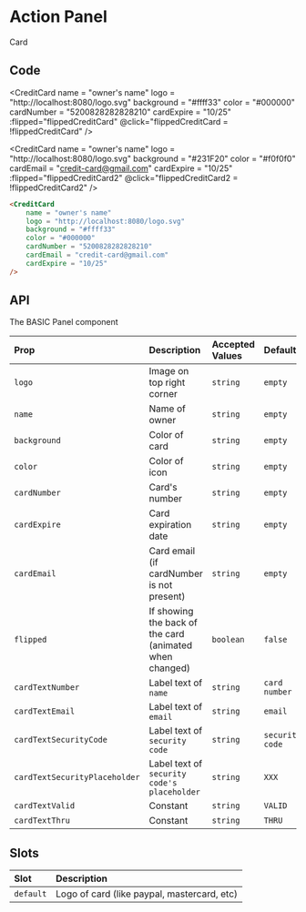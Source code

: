 # Action Panel
<Badge type="info">Card</Badge>

## Code

<CreditCard
    name = "owner's name"
    logo = "http://localhost:8080/logo.svg"
    background = "#ffff33"
    color = "#000000"
    cardNumber = "5200828282828210"
    cardExpire = "10/25"
    :flipped="flippedCreditCard"
    @click="flippedCreditCard = !flippedCreditCard"
/>

<CreditCard
    name = "owner's name"
    logo = "http://localhost:8080/logo.svg"
    background = "#231F20"
    color = "#f0f0f0"
    cardEmail = "credit-card@gmail.com"
    cardExpire = "10/25"
    :flipped="flippedCreditCard2"
    @click="flippedCreditCard2 = !flippedCreditCard2"
/>

```html
<CreditCard
    name = "owner's name"
    logo = "http://localhost:8080/logo.svg"
    background = "#ffff33"
    color = "#000000"
    cardNumber = "5200828282828210"
    cardEmail = "credit-card@gmail.com"
    cardExpire = "10/25"
/>
```

## API

The BASIC Panel component

| Prop                          | Description                                             | Accepted Values | Default         |
|:------------------------------|:--------------------------------------------------------|:----------------|:----------------|
| `logo`                        | Image on top right corner                               | `string`        | `empty`         |
| `name`                        | Name of owner                                           | `string`        | `empty`         |
| `background`                  | Color of card                                           | `string`        | `empty`         |
| `color`                       | Color of icon                                           | `string`        | `empty`         |
| `cardNumber`                  | Card's number                                           | `string`        | `empty`         |
| `cardExpire`                  | Card expiration date                                    | `string`        | `empty`         |
| `cardEmail`                   | Card email (if cardNumber is not present)               | `string`        | `empty`         |
| `flipped`                     | If showing the back of the card (animated when changed) | `boolean`       | `false`         |
| `cardTextNumber`              | Label text of `name`                                    | `string`        | `card number`   |
| `cardTextEmail`               | Label text of `email`                                   | `string`        | `email`         |
| `cardTextSecurityCode`        | Label text of `security code`                           | `string`        | `security code` |
| `cardTextSecurityPlaceholder` | Label text of `security code's placeholder`             | `string`        | `XXX`           |
| `cardTextValid`               | Constant                                                | `string`        | `VALID`         |
| `cardTextThru`                | Constant                                                | `string`        | `THRU`          |


## Slots

| Slot      | Description                                 |
|:----------|:--------------------------------------------|
| `default` | Logo of card (like paypal, mastercard, etc) |

<style lang="scss">
@use "../../theme.scss";
</style>

<script setup>
import { ref } from "vue";
import { CreditCard } from "../../../src/";

const flippedCreditCard = ref(false);
const flippedCreditCard2 = ref(false);
</script>
